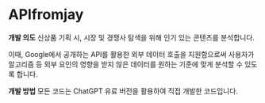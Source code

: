# APIfromjay

**개발 의도**
신상품 기획 시, 시장 및 경쟁사 탐색을 위해 인기 있는 콘텐츠를 분석합니다. 



이때, Google에서 공개하는 API를 활용한 외부 데이터 호출을 지원함으로써 
사용자가 알고리즘 등 외부 요인의 영향을 받지 않은 데이터를 원하는 기준에 맞게 분석할 수 있도록 합니다.



**개발 방법**
모든 코드는 ChatGPT 유료 버전을 활용하여 직접 개발한 코드입니다.
